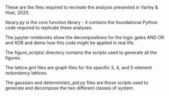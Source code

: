These are the files required to recreate the analysis presented in Varley & Hoel, 2020.

library.py is the core function library - it contains the foundational Python code required to replicate these analyses. 

The jupyter notebooks show the decompositions for the logic gates AND OR and XOR and demo how this code might be applied in real life. 

The figure_scripts/ directory contains the scripts used to generate all the figures. 

The lattice.gml files are graph files for the specific 3, 4, and 5-element redundancy lattices. 

The gaussian and deterministic_pid.py files are those scripts used to generate and decompose the two different classes of system.
